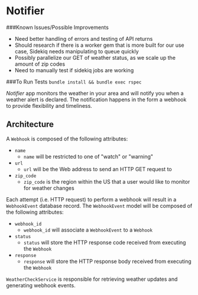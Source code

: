 # Notifier

###Known Issues/Possible Improvements
- Need better handling of errors and testing of API returns
- Should research if there is a worker gem that is more built for our use case, Sidekiq needs manipulating to queue quickly
- Possibly parallelize our GET of weather status, as we scale up the amount of zip codes
- Need to manually test if sidekiq jobs are working

###To Run Tests
`bundle install && bundle exec rspec`

_Notifier_ app monitors the weather in your area and will notify you when
a weather alert is declared. The notification happens in the form a webhook to
provide flexibility and timeliness.

## Architecture

A `Webhook` is composed of the following attributes:

- `name`
  - `name` will be restricted to one of "watch" or "warning"
- `url`
  - `url` will be the Web address to send an HTTP GET request to
- `zip_code`
  - `zip_code` is the region within the US that a user would like to monitor for weather changes

Each attempt (i.e. HTTP request) to perform a webhook will result in
a `WebhookEvent` database record. The `WebhookEvent` model will be composed of
the following attributes:

- `webhook_id`
  - `webhook_id` will associate a `WebhookEvent` to a `Webhook`
- `status`
  - `status` will store the HTTP response code received from executing the `Webhook`
- `response`
  - `response` will store the HTTP response body received from executing the `Webhook`

`WeatherCheckService` is responsible for retrieving weather updates and
generating webhook events.

